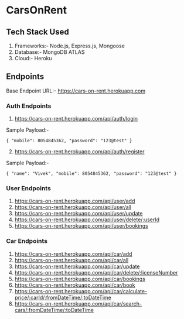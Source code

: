 # CarsOnRent

## Tech Stack Used
1. Frameworks:- Node.js, Express.js, Mongoose
2. Database:- MongoDB ATLAS
3. Cloud:- Heroku

## Endpoints
Base Endpoint URL:- https://cars-on-rent.herokuapp.com

### Auth Endpoints
1. https://cars-on-rent.herokuapp.com/api/auth/login

Sample Payload:- 

`{
    "mobile": 8054845362,
    "password": "123@test"
}`

2. https://cars-on-rent.herokuapp.com/api/auth/register

Sample Payload:- 

`{
    "name": "Vivek",
    "mobile": 8054845362,
    "password": "123@test"
}`

### User Endpoints
1. https://cars-on-rent.herokuapp.com/api/user/add
2. https://cars-on-rent.herokuapp.com/api/user/all
3. https://cars-on-rent.herokuapp.com/api/user/update
4. https://cars-on-rent.herokuapp.com/api/user/delete/:userId
5. https://cars-on-rent.herokuapp.com/api/user/bookings

### Car Endpoints
1. https://cars-on-rent.herokuapp.com/api/car/add
2. https://cars-on-rent.herokuapp.com/api/car/all
3. https://cars-on-rent.herokuapp.com/api/car/update
4. https://cars-on-rent.herokuapp.com/api/car/delete/:licenseNumber
5. https://cars-on-rent.herokuapp.com/api/car/bookings
6. https://cars-on-rent.herokuapp.com/api/car/book
7. https://cars-on-rent.herokuapp.com/api/car/calculate-price/:carId/:fromDateTime/:toDateTime
8. https://cars-on-rent.herokuapp.com/api/car/search-cars/:fromDateTime/:toDateTime

